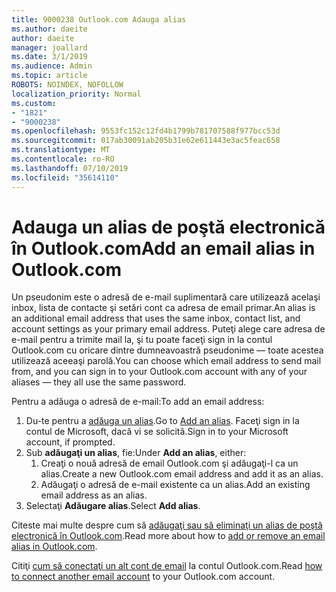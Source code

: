 ```yaml
---
title: 9000238 Outlook.com Adauga alias
ms.author: daeite
author: daeite
manager: joallard
ms.date: 3/1/2019
ms.audience: Admin
ms.topic: article
ROBOTS: NOINDEX, NOFOLLOW
localization_priority: Normal
ms.custom:
- "1821"
- "9000238"
ms.openlocfilehash: 9553fc152c12fd4b1799b781707588f977bcc53d
ms.sourcegitcommit: 017ab30091ab205b31e62e611443e3ac5feac658
ms.translationtype: MT
ms.contentlocale: ro-RO
ms.lasthandoff: 07/10/2019
ms.locfileid: "35614110"
---
```

# <a name="add-an-email-alias-in-outlookcom"></a><span data-ttu-id="fae95-102">Adauga un alias de poştă electronică în Outlook.com</span><span class="sxs-lookup"><span data-stu-id="fae95-102">Add an email alias in Outlook.com</span></span>

<span data-ttu-id="fae95-103">Un pseudonim este o adresă de e-mail suplimentară care utilizează acelaşi inbox, lista de contacte şi setări cont ca adresa de email primar.</span><span class="sxs-lookup"><span data-stu-id="fae95-103">An alias is an additional email address that uses the same inbox, contact list, and account settings as your primary email address.</span></span> <span data-ttu-id="fae95-104">Puteţi alege care adresa de e-mail pentru a trimite mail la, şi tu poate faceţi sign in la contul Outlook.com cu oricare dintre dumneavoastră pseudonime — toate acestea utilizează aceeaşi parolă.</span><span class="sxs-lookup"><span data-stu-id="fae95-104">You can choose which email address to send mail from, and you can sign in to your Outlook.com account with any of your aliases — they all use the same password.</span></span>

<span data-ttu-id="fae95-105">Pentru a adăuga o adresă de e-mail:</span><span class="sxs-lookup"><span data-stu-id="fae95-105">To add an email address:</span></span>

1. <span data-ttu-id="fae95-106">Du-te pentru a [adăuga un alias](https://go.microsoft.com/fwlink/p/?linkid=864833).</span><span class="sxs-lookup"><span data-stu-id="fae95-106">Go to [Add an alias](https://go.microsoft.com/fwlink/p/?linkid=864833).</span></span> <span data-ttu-id="fae95-107">Faceţi sign in la contul de Microsoft, dacă vi se solicită.</span><span class="sxs-lookup"><span data-stu-id="fae95-107">Sign in to your Microsoft account, if prompted.</span></span>
2. <span data-ttu-id="fae95-108">Sub **adăugaţi un alias**, fie:</span><span class="sxs-lookup"><span data-stu-id="fae95-108">Under **Add an alias**, either:</span></span>
    1. <span data-ttu-id="fae95-109">Creaţi o nouă adresă de email Outlook.com şi adăugaţi-l ca un alias.</span><span class="sxs-lookup"><span data-stu-id="fae95-109">Create a new Outlook.com email address and add it as an alias.</span></span>
    2. <span data-ttu-id="fae95-110">Adăugaţi o adresă de e-mail existente ca un alias.</span><span class="sxs-lookup"><span data-stu-id="fae95-110">Add an existing email address as an alias.</span></span>
3. <span data-ttu-id="fae95-111">Selectaţi **Adăugare alias**.</span><span class="sxs-lookup"><span data-stu-id="fae95-111">Select **Add alias**.</span></span>

<span data-ttu-id="fae95-112">Citeste mai multe despre cum să [adăugaţi sau să eliminaţi un alias de poştă electronică în Outlook.com](https://support.office.com/article/459b1989-356d-40fa-a689-8f285b13f1f2?wt.mc_id=Office_Outlook_com_Alchemy).</span><span class="sxs-lookup"><span data-stu-id="fae95-112">Read more about how to [add or remove an email alias in Outlook.com](https://support.office.com/article/459b1989-356d-40fa-a689-8f285b13f1f2?wt.mc_id=Office_Outlook_com_Alchemy).</span></span>  

<span data-ttu-id="fae95-113">Citiţi [cum să conectaţi un alt cont de email](https://support.office.com/article/c5224df4-5885-4e79-91ba-523aa743f0ba?wt.mc_id=Office_Outlook_com_Alchemy) la contul Outlook.com.</span><span class="sxs-lookup"><span data-stu-id="fae95-113">Read [how to connect another email account](https://support.office.com/article/c5224df4-5885-4e79-91ba-523aa743f0ba?wt.mc_id=Office_Outlook_com_Alchemy) to your Outlook.com account.</span></span>